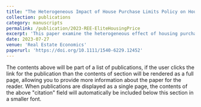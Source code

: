```yaml
---
title: "The Heterogeneous Impact of House Purchase Limits Policy on Housing Prices: Comparison between elite and non-elite school district houses"
collection: publications
category: manuscripts
permalink: /publication/2023-REE-EliteHousingPrice
excerpt: 'This paper examine the heterogeneous effect of housing purchase limits policy on the price of elite school district houses (ESDH) and non-elite school district houses. We find that the price of ESDH has increased greatly after the limitation, and that the limits policy may have exacerbated the educational capitalization.'
date: 2023-07-27
venue: 'Real Estate Economics'
paperurl: 'https://doi.org/10.1111/1540-6229.12452'
---
```


The contents above will be part of a list of publications, if the user clicks the link for the publication than the contents of section will be rendered as a full page, allowing you to provide more information about the paper for the reader. When publications are displayed as a single page, the contents of the above "citation" field will automatically be included below this section in a smaller font.
